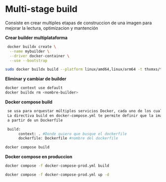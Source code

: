 # Multi-stage build
Consiste en crear multiples etapas de construccion de una imagen para mejorar la lectura, optimizacion y mantención

**Crear builder multiplataforma**
```sh
 docker buildx create \
  --name mybuilder \
  --driver docker-container \
  --use --bootstrap

sudo docker buildx build --platform linux/amd64,linux/arm64 -t thxmxs/teslo-shop:1.0.0 --push .
```

**Eliminar y cambiar de builder**
```sh
docker context use default
docker buildx rm <nombre-builder>
```
**Docker compose build**
```sh
 se usa para orquestar múltiples servicios Docker, cada uno de los cuales puede ser un contenedor. 
 La directiva build en docker-compose.yml te permite definir que la imagen de Docker se construya directamente
 a partir de un Dockerfile

 build: 
      context: . #Donde quiero que busque el dockerfile
      dockerfile: Dockerfile #nombre del dockerfile

docker compose build
```
**Docker compose en produccion**
```sh
docker compose -f docker-compose-prod.yml build

docker compose -f docker-compose-prod.yml up -d
```

